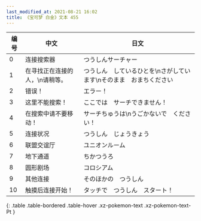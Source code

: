 ```yaml
---
last_modified_at: 2021-08-21 16:02
title: 《宝可梦 白金》文本 455
---
```

| 编号 | 中文 | 日文 |
| ---- | ---- | ---- |
| 0 | 连接搜索器 | つうしんサーチャー |
| 1 | 在寻找正在连接的人，\n请稍等。 | つうしん　しているひとを\nさがしています\nそのまま　おまちください |
| 2 | 错误！ | エラー！ |
| 3 | 这里不能搜索！ | ここでは　サーチできません！ |
| 4 | 在搜索中请不要移动！ | サーチちゅうは\nうごかないで　ください！ |
| 5 | 连接状况 | つうしん　じょうきょう |
| 6 | 联盟交谊厅 | ユニオンルーム |
| 7 | 地下通道 | ちかつうろ |
| 8 | 圆形剧场 | コロシアム |
| 9 | 其他连接 | そのほかの　つうしん |
| 10 | 触摸后连接开始！ | タッチで　つうしん　スタート！ |
{: .table .table-bordered .table-hover .xz-pokemon-text .xz-pokemon-text-Pt }